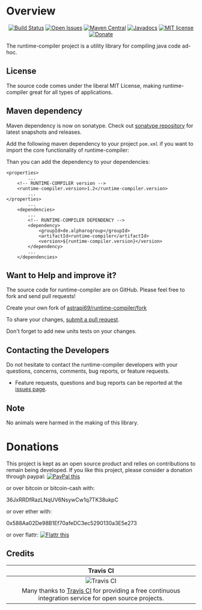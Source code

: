 # Overview

<div align="center">

[![Build Status](https://travis-ci.org/astrapi69/runtime-compiler.svg?branch=master)](https://travis-ci.org/astrapi69/runtime-compiler)
[![Open Issues](https://img.shields.io/github/issues/astrapi69/runtime-compiler.svg?style=flat)](https://github.com/astrapi69/runtime-compiler/issues) 
[![Maven Central](https://maven-badges.herokuapp.com/maven-central/de.alpharogroup/runtime-compiler/badge.svg)](https://maven-badges.herokuapp.com/maven-central/de.alpharogroup/runtime-compiler)
[![Javadocs](http://www.javadoc.io/badge/de.alpharogroup/runtime-compiler.svg)](http://www.javadoc.io/doc/de.alpharogroup/runtime-compiler)
[![MIT license](http://img.shields.io/badge/license-MIT-brightgreen.svg?style=flat)](http://opensource.org/licenses/MIT)
[![Donate](https://img.shields.io/badge/donate-❤-ff2244.svg)](https://www.paypal.com/cgi-bin/webscr?cmd=_s-xclick&hosted_button_id=GVBTWLRAZ7HB8)

</div>

The runtime-compiler project is a utility library for compiling java code ad-hoc.

## License

The source code comes under the liberal MIT License, making runtime-compiler great for all types of applications.

## Maven dependency

Maven dependency is now on sonatype.
Check out [sonatype repository](https://oss.sonatype.org/index.html#nexus-search;gav~de.alpharogroup~runtime-compiler~~~) for latest snapshots and releases.

Add the following maven dependency to your project `pom.xml` if you want to import the core functionality of runtime-compiler:

Than you can add the dependency to your dependencies:

	<properties>
			...
		<!-- RUNTIME-COMPILER version -->
		<runtime-compiler.version>1.2</runtime-compiler.version>
			...
	</properties>
			...
		<dependencies>
			...
			<!-- RUNTIME-COMPILER DEPENDENCY -->
			<dependency>
				<groupId>de.alpharogroup</groupId>
				<artifactId>runtime-compiler</artifactId>
				<version>${runtime-compiler.version}</version>
			</dependency>
			...
		</dependencies>

## Want to Help and improve it? ###

The source code for runtime-compiler are on GitHub. Please feel free to fork and send pull requests!

Create your own fork of [astrapi69/runtime-compiler/fork](https://github.com/astrapi69/runtime-compiler/fork)

To share your changes, [submit a pull request](https://github.com/astrapi69/runtime-compiler/pull/new/develop).

Don't forget to add new units tests on your changes.

## Contacting the Developers

Do not hesitate to contact the runtime-compiler developers with your questions, concerns, comments, bug reports, or feature requests.
- Feature requests, questions and bug reports can be reported at the [issues page](https://github.com/astrapi69/runtime-compiler/issues).

## Note

No animals were harmed in the making of this library.

# Donations

This project is kept as an open source product and relies on contributions to remain being developed. 
If you like this project, please consider a donation through paypal: <a href="https://www.paypal.com/cgi-bin/webscr?cmd=_s-xclick&hosted_button_id=B37J9DZF6G9ZC" target="_blank">
<img src="https://www.paypalobjects.com/en_US/GB/i/btn/btn_donateCC_LG.gif" alt="PayPal this" title="PayPal – The safer, easier way to pay online!" border="0" />
</a>

or over bitcoin or bitcoin-cash with:

36JxRRDfRazLNqUV6NsywCw1q7TK38ukpC

or over ether with:

0x588Aa02De98B1Ef70afeDC3ec5290130a3E5e273

or over flattr: <a href="https://flattr.com/submit/auto?fid=r7vp62&url=https%3A%2F%2Fgithub.com%2Fastrapi69%2Fruntime-compiler" target="_blank">
<img src="http://api.flattr.com/button/flattr-badge-large.png" alt="Flattr this" title="Flattr this" border="0" />
</a>

## Credits

|Travis CI|
|:-:|
|![Travis CI](https://travis-ci.com/images/logos/TravisCI-Full-Color.png)|
|Many thanks to [Travis CI](https://travis-ci.org) for providing a free continuous integration service for open source projects.|

